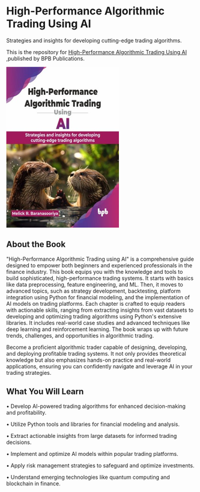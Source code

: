 # High-Performance Algorithmic Trading Using AI

Strategies and insights for developing cutting-edge trading algorithms.

This is the repository for [High-Performance Algorithmic Trading Using AI
](https://bpbonline.com/products/high-performance-algorithmic-trading-using-ai?variant=44014301085896),published by BPB Publications.

<img src="9789365895872.jpg">

## About the Book
"High-Performance Algorithmic Trading using AI" is a comprehensive guide designed to empower both beginners and experienced professionals in the finance industry. This book equips you with the knowledge and tools to build sophisticated, high-performance trading systems. It starts with basics like data preprocessing, feature engineering, and ML. Then, it moves to advanced topics, such as strategy development, backtesting, platform integration using Python for financial modeling, and the implementation of AI models on trading platforms. Each chapter is crafted to equip readers with actionable skills, ranging from extracting insights from vast datasets to developing and optimizing trading algorithms using Python's extensive libraries. It includes real-world case studies and advanced techniques like deep learning and reinforcement learning. The book wraps up with future trends, challenges, and opportunities in algorithmic trading.

Become a proficient algorithmic trader capable of designing, developing, and deploying profitable trading systems. It not only provides theoretical knowledge but also emphasizes hands-on practice and real-world applications, ensuring you can confidently navigate and leverage AI in your trading strategies. 

## What You Will Learn
• Develop AI-powered trading algorithms for enhanced decision-making and profitability.

• Utilize Python tools and libraries for financial modeling and analysis.

• Extract actionable insights from large datasets for informed trading decisions.

• Implement and optimize AI models within popular trading platforms.

• Apply risk management strategies to safeguard and optimize investments.

• Understand emerging technologies like quantum computing and blockchain in finance.
